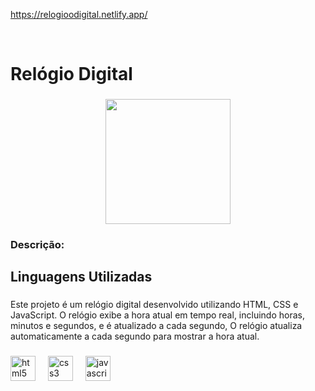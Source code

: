 https://relogioodigital.netlify.app/

<br clear="both">


<h1 align="left">Relógio Digital</h1>

###

<div align="center">
  <img height="200" src="https://i.im.ge/2024/09/26/k17lhK.Capturar-relogio.png"  />
</div>

###

<h3 align="left">Descrição:</h3>

###

<h2 align="left">Linguagens Utilizadas</h2>

###

<p align="left">Este projeto é um relógio digital desenvolvido utilizando HTML, CSS e JavaScript. O relógio exibe a hora atual em tempo real, incluindo horas, minutos e segundos, e é atualizado a cada segundo, O relógio atualiza automaticamente a cada segundo para mostrar a hora atual.</p>

###

<div align="left">
  <img src="https://cdn.jsdelivr.net/gh/devicons/devicon/icons/html5/html5-original.svg" height="40" alt="html5 logo"  />
  <img width="12" />
  <img src="https://cdn.jsdelivr.net/gh/devicons/devicon/icons/css3/css3-original.svg" height="40" alt="css3 logo"  />
  <img width="12" />
  <img src="https://cdn.jsdelivr.net/gh/devicons/devicon/icons/javascript/javascript-original.svg" height="40" alt="javascript logo"  />
</div>

###
